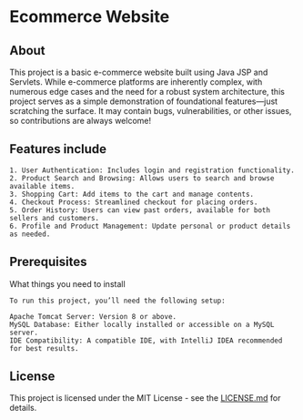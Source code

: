 # Ecommerce Website

## About

This project is a basic e-commerce website built using Java JSP and Servlets. 
While e-commerce platforms are inherently complex, with numerous edge cases and the need for a robust system architecture, 
this project serves as a simple demonstration of foundational features—just scratching the surface. 
It may contain bugs, vulnerabilities, or other issues, so contributions are always welcome!

## Features include

```
1. User Authentication: Includes login and registration functionality.
2. Product Search and Browsing: Allows users to search and browse available items.
3. Shopping Cart: Add items to the cart and manage contents.
4. Checkout Process: Streamlined checkout for placing orders.
5. Order History: Users can view past orders, available for both sellers and customers.
6. Profile and Product Management: Update personal or product details as needed.
```

## Prerequisites

What things you need to install

```
To run this project, you’ll need the following setup:

Apache Tomcat Server: Version 8 or above.
MySQL Database: Either locally installed or accessible on a MySQL server.
IDE Compatibility: A compatible IDE, with IntelliJ IDEA recommended for best results.
```

## License

This project is licensed under the MIT License - see
the [LICENSE.md](https://https://github.com/LokmanAdh/LokShoppers/blob/master/LICENSE) for details.
